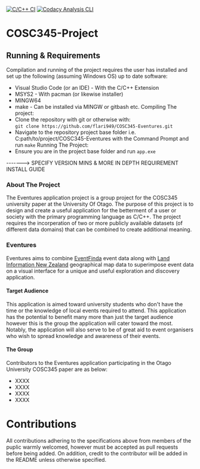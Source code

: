 [![C/C++ CI](https://github.com/flari949/COSC345-Eventures/actions/workflows/c-cpp.yml/badge.svg)](https://github.com/flari949/COSC345-Eventures/actions/workflows/c-cpp.yml)
[![Codacy Analysis CLI](https://github.com/flari949/COSC345-Eventures/actions/workflows/codacy-analysis.yaml/badge.svg)](https://github.com/flari949/COSC345-Eventures/actions/workflows/codacy-analysis.yaml)
# COSC345-Project
 
## Running & Requirements
Compilation and running of the project requires the user has installed and set up the following (assuming Windows OS) up to date software:
- Visual Studio Code (or an IDE) - With the C/C++ Extension
- MSYS2 - With pacman (or likewise installer)
- MINGW64
- make - Can be installed via MINGW or gitbash etc.
Compiling The project:
- Clone the repository with git or otherwise with:  
``` git clone https://github.com/flari949/COSC345-Eventures.git ```
- Navigate to the repository project base folder i.e. C:path/to/project/COSC345-Eventures with the Command Prompt and run ```make```
Running The Project:
- Ensure you are in the project base folder and run ```app.exe```

-------> SPECIFY VERSION MINS & MORE IN DEPTH REQUIREMENT INSTALL GUIDE

### About The Project
The Eventures application project is a group project for the COSC345 university paper at the University Of Otago. The purpose of this project is to design and create a useful application for the betterment of a user or society with the primary programming language as C/C++. The project requires the incorperation of two or more publicly available datasets (of different data domains) that can be combined to create additional meaning.

### Eventures
Eventures aims to combine [EventFinda](eventfinda.co.nz) event data along with [Land Information New Zealand](https://data.linz.govt.nz) geographical map data to superimpose event data on a visual interface for a unique and useful exploration and discovery application.

#### Target Audience
This application is aimed toward university students who don't have the time or the knowledge of local events required to attend. This application has the potential to benefit many more than just the target audience however this is the group the application will cater toward the most. Notably, the application will also serve to be of great aid to event organisers who wish to spread knowledge and awareness of their events.

#### The Group
Contributors to the Eventures application participating in the Otago University COSC345 paper are as below:
- XXXX
- XXXX
- XXXX
- XXXX


# Contributions
All contributions adhering to the specifications above from members of the puplic warmly welcomed, however must be accepted as pull requests before being added. On addition, credit to the contributor will be added in the README unless otherwise specified.
